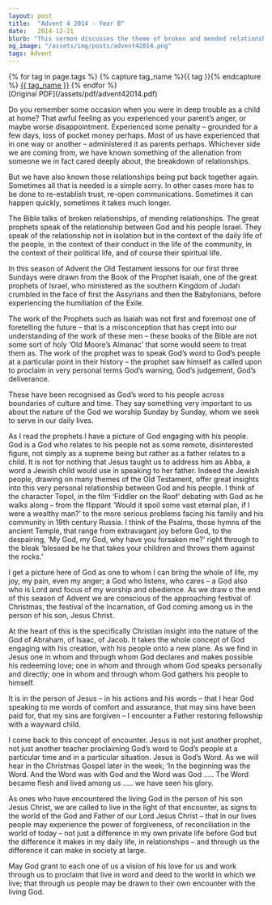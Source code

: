 ```yaml
---
layout: post
title:  "Advent 4 2014 - Year B"
date:   2014-12-21
blurb: "This sermon discusses the theme of broken and mended relationships, both human and divine. It explores the concept of God as a father figure who engages personally with his people, not as a distant entity. The sermon emphasizes the importance of forgiveness and reconciliation, drawing parallels between personal relationships and the relationship between God and his people."
og_image: "/assets/img/posts/advent42014.png"
tags: Advent
---    
```

<div class="tag-pills">
  {% for tag in page.tags %}
    {% capture tag_name %}{{ tag }}{% endcapture %}
    <a href="{{ site.baseurl }}/tag/{{ tag_name }}" class="tag-pill">{{ tag_name }}</a>
  {% endfor %}
</div>
[Original PDF](/assets/pdf/advent42014.pdf)

Do you remember some occasion when you were in deep trouble as a child at home? That awful feeling as you experienced your parent’s anger, or maybe worse disappointment. Experienced some penalty – grounded for a few days, loss of pocket money perhaps. Most of us have experienced that in one way or another – administered it as parents perhaps. Whichever side we are coming from, we have known something of the alienation from someone we in fact cared deeply about, the breakdown of relationships.

But we have also known those relationships being put back together again. Sometimes all that is needed is a simple sorry. In other cases more has to be done to re-establish trust, re-open communications. Sometimes it can happen quickly, sometimes it takes much longer.

The Bible talks of broken relationships, of mending relationships. The great prophets speak of the relationship between God and his people Israel. They speak of the relationship not in isolation but in the context of the daily life of the people, in the context of their conduct in the life of the community, in the context of their political life, and of course their spiritual life.

In this season of Advent the Old Testament lessons for our first three Sundays were drawn from the Book of the Prophet Isaiah, one of the great prophets of Israel, who ministered as the southern Kingdom of Judah crumbled in the face of first the Assyrians and then the Babylonians, before experiencing the humiliation of the Exile.

The work of the Prophets such as Isaiah was not first and foremost one of foretelling the future – that is a misconception that has crept into our understanding of the work of these men – these books of the Bible are not some sort of holy ‘Old Moore’s Almanac’ that some would seem to treat them as. The work of the prophet was to speak God’s word to God’s people at a particular point in their history – the prophet saw himself as called upon to proclaim in very personal terms God’s warning, God’s judgement, God’s deliverance.

These have been recognised as God’s word to his people across boundaries of culture and time. They say something very important to us about the nature of the God we worship Sunday by Sunday, whom we seek to serve in our daily lives.

As I read the prophets I have a picture of God engaging with his people. God is a God who relates to his people not as some remote, disinterested figure, not simply as a supreme being but rather as a father relates to a child. It is not for nothing that Jesus taught us to address him as Abba, a word a Jewish child would use in speaking to her father. Indeed the Jewish people, drawing on many themes of the Old Testament, offer great insights into this very personal relationship between God and his people. I think of the character Topol, in the film ‘Fiddler on the Roof’ debating with God as he walks along – from the flippant ‘Would it spoil some vast eternal plan, if I were a wealthy man?’ to the more serious problems facing his family and his community in 19th century Russia. I think of the Psalms, those hymns of the ancient Temple, that range from extravagant joy before God, to the despairing, ‘My God, my God, why have you forsaken me?’ right through to the bleak ‘blessed be he that takes your children and throws them against the rocks.’

I get a picture here of God as one to whom I can bring the whole of life, my joy, my pain, even my anger; a God who listens, who cares – a God also who is Lord and focus of my worship and obedience. As we draw o the end of this season of Advent we are conscious of the approaching festival of Christmas, the festival of the Incarnation, of God coming among us in the person of his son, Jesus Christ.

At the heart of this is the specifically Christian insight into the nature of the God of Abraham, of Isaac, of Jacob. It takes the whole concept of God engaging with his creation, with his people onto a new plane. As we find in Jesus one in whom and through whom God declares and makes possible his redeeming love; one in whom and through whom God speaks personally and directly; one in whom and through whom God gathers his people to himself.

It is in the person of Jesus – in his actions and his words – that I hear God speaking to me words of comfort and assurance, that may sins have been paid for, that my sins are forgiven – I encounter a Father restoring fellowship with a wayward child.

I come back to this concept of encounter. Jesus is not just another prophet, not just another teacher proclaiming God’s word to God’s people at a particular time and in a particular situation. Jesus is God’s Word. As we will hear in the Christmas Gospel later in the week; ‘In the beginning was the Word. And the Word was with God and the Word was God ….. The Word became flesh and lived among us ….. we have seen his glory.

As ones who have encountered the living God in the person of his son Jesus Christ, we are called to live in the light of that encounter, as signs to the world of the God and Father of our Lord Jesus Christ – that in our lives people may experience the power of forgiveness, of reconciliation in the world of today – not just a difference in my own private life before God but the difference it makes in my daily life, in relationships – and through us the difference it can make in society at large.

May God grant to each one of us a vision of his love for us and work through us to proclaim that live in word and deed to the world in which we live; that through us people may be drawn to their own encounter with the living God.
